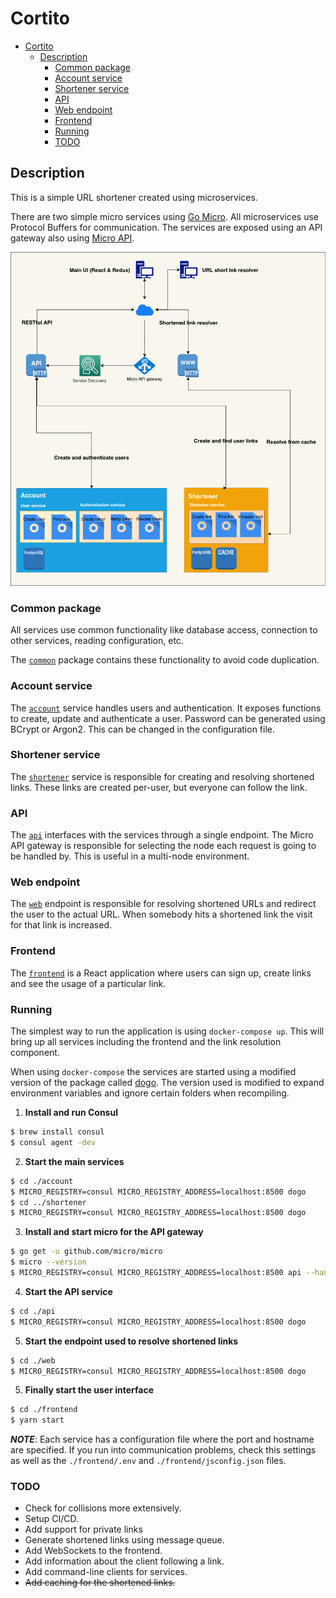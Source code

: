 # Cortito

- [Cortito](#cortito)
  - [Description](#description)
    - [Common package](#common-package)
    - [Account service](#account-service)
    - [Shortener service](#shortener-service)
    - [API](#api)
    - [Web endpoint](#web-endpoint)
    - [Frontend](#frontend)
    - [Running](#running)
    - [TODO](#todo)

## Description

This is a simple URL shortener created using microservices.

There are two simple micro services using [Go Micro](https://github.com/micro/go-micro). All microservices use Protocol Buffers for communication.
The services are exposed using an API gateway also using [Micro API](https://micro.mu).

![Cortito architecture](./Cortito.png)

### Common package

All services use common functionality like database access, connection to other services, reading configuration, etc.

The [`common`](./common/) package contains these functionality to avoid code duplication.

### Account service

The [`account`](./account/) service handles users and authentication. It exposes functions to create, update and authenticate a user.
Password can be generated using BCrypt or Argon2. This can be changed in the configuration file.

### Shortener service

The [`shortener`](./shortener/) service is responsible for creating and resolving shortened links. These links are
created per-user, but everyone can follow the link.

### API

The [`api`](./api/) interfaces with the services through a single endpoint. The Micro API gateway is responsible for selecting the node each
request is going to be handled by. This is useful in a multi-node environment.

### Web endpoint

The [`web`](./web/) endpoint is responsible for resolving shortened URLs and redirect the user to the actual URL.
When somebody hits a shortened link the visit for that link is increased.

### Frontend

The [`frontend`](./frontend/) is a React application where users can sign up, create links and see the usage of a particular link.

### Running

The simplest way to run the application is using `docker-compose up`. This will bring up all services including the frontend and the link resolution component.

When using `docker-compose` the services are started using a modified version of the package called [dogo](https://github.com/liudng/dogo). The version used is modified to expand environment variables and ignore certain folders when recompiling.

1. **Install and run Consul**
```bash
$ brew install consul
$ consul agent -dev
```
2. **Start the main services**
```bash
$ cd ./account
$ MICRO_REGISTRY=consul MICRO_REGISTRY_ADDRESS=localhost:8500 dogo
$ cd ../shortener
$ MICRO_REGISTRY=consul MICRO_REGISTRY_ADDRESS=localhost:8500 dogo
```
3. **Install and start micro for the API gateway**
```bash
$ go get -u github.com/micro/micro
$ micro --version
$ MICRO_REGISTRY=consul MICRO_REGISTRY_ADDRESS=localhost:8500 api --handler=http --namespace=io.coderoso.cortito --resolver=micro
```
4. **Start the API service**
```bash
$ cd ./api
$ MICRO_REGISTRY=consul MICRO_REGISTRY_ADDRESS=localhost:8500 dogo
```
5. **Start the endpoint used to resolve shortened links**
```bash
$ cd ./web
$ MICRO_REGISTRY=consul MICRO_REGISTRY_ADDRESS=localhost:8500 dogo
```
5. **Finally start the user interface**
```bash
$ cd ./frontend
$ yarn start
```
**_NOTE_**: Each service has a configuration file where the port and hostname are specified. If you run into communication problems, check this settings as well as the `./frontend/.env` and `./frontend/jsconfig.json` files.

### TODO

- Check for collisions more extensively.
- Setup CI/CD.
- Add support for private links
- Generate shortened links using message queue.
- Add WebSockets to the frontend.
- Add information about the client following a link.
- Add command-line clients for services.
- ~~Add caching for the shortened links.~~
